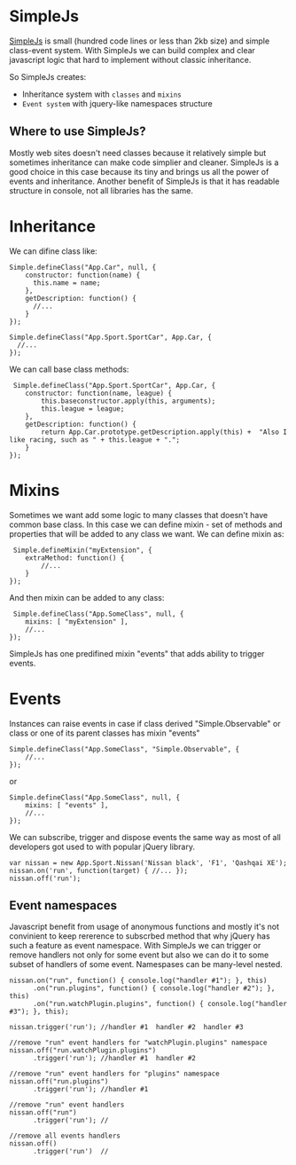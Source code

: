 SimpleJs
========

[SimpleJs](https://github.com/iarovyi/SimpleJs/blob/master/simple.js) is small (hundred code lines or less than 2kb size) and simple class-event system.
 With SimpleJs we can build complex and clear javascript logic that hard to implement without classic inheritance.
 
 So SimpleJs creates:
 * Inheritance system with `classes` and `mixins`
 * `Event system` with jquery-like namespaces structure

Where to use SimpleJs?
-------------------------
Mostly web sites doesn't need classes because it relatively simple but sometimes inheritance can make code simplier and cleaner.
SimpleJs is a good choice in this case because its tiny and brings us all the power of events and inheritance.
Another benefit of SimpleJs is that it has readable structure in console, not all libraries has the same.

 
Inheritance
================================
 We can difine class like:

```
Simple.defineClass("App.Car", null, {
	constructor: function(name) {
      this.name = name;
	},
	getDescription: function() {
      //...
	}
});

Simple.defineClass("App.Sport.SportCar", App.Car, {
  //...
});
```

 We can call base class methods:
```
 Simple.defineClass("App.Sport.SportCar", App.Car, {
	constructor: function(name, league) {
        this.baseconstructor.apply(this, arguments);
        this.league = league;
	},
    getDescription: function() {
        return App.Car.prototype.getDescription.apply(this) +  "Also I like racing, such as " + this.league + ".";
	}
});
```

Mixins
================================
 Sometimes we want add some logic to many classes that doesn't have common base class. In this case we can define
 mixin - set of methods and properties that will be added to any class we want.
 We can define mixin as: 
```
 Simple.defineMixin("myExtension", {
    extraMethod: function() {
        //...
    }
});
```
And then mixin can be added to any class:
```
 Simple.defineClass("App.SomeClass", null, {
    mixins: [ "myExtension" ],
    //...
});
```
SimpleJs has one predifined mixin "events" that adds ability to trigger events.

Events
================================
Instances can raise events in case if class derived "Simple.Observable" or class or one of its parent classes 
has mixin "events"
```
Simple.defineClass("App.SomeClass", "Simple.Observable", {
	//...
});
```
or 
```
Simple.defineClass("App.SomeClass", null, {
    mixins: [ "events" ],
    //...
});
```
We can subscribe, trigger and dispose events the same way as most of all developers got used to with popular jQuery library.
```
var nissan = new App.Sport.Nissan('Nissan black', 'F1', 'Qashqai XE');
nissan.on('run', function(target) { //... });
nissan.off('run');
```

Event namespaces
-------------------------
Javascript benefit from usage of anonymous functions and mostly it's not convinient to keep rererence to subscrbed method
that why jQuery has such a feature as event namespace. With SimpleJs we can trigger or remove handlers not only for some event but also we
can do it to some subset of handlers of some event. Namespases can be many-level nested.

```
nissan.on("run", function() { console.log("handler #1"); }, this)
      .on("run.plugins", function() { console.log("handler #2"); }, this)
      .on("run.watchPlugin.plugins", function() { console.log("handler #3"); }, this);

nissan.trigger('run'); //handler #1  handler #2  handler #3

//remove "run" event handlers for "watchPlugin.plugins" namespace
nissan.off("run.watchPlugin.plugins")
      .trigger('run'); //handler #1  handler #2

//remove "run" event handlers for "plugins" namespace
nissan.off("run.plugins")
      .trigger('run'); //handler #1

//remove "run" event handlers
nissan.off("run")
      .trigger('run'); //

//remove all events handlers
nissan.off()
      .trigger('run')  //
```





























 
